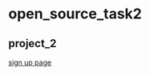 # open_source_task2
## project_2
[sign up page](https://priyanka-panaganti.github.io/open_source_task2_1/index(1).html)
